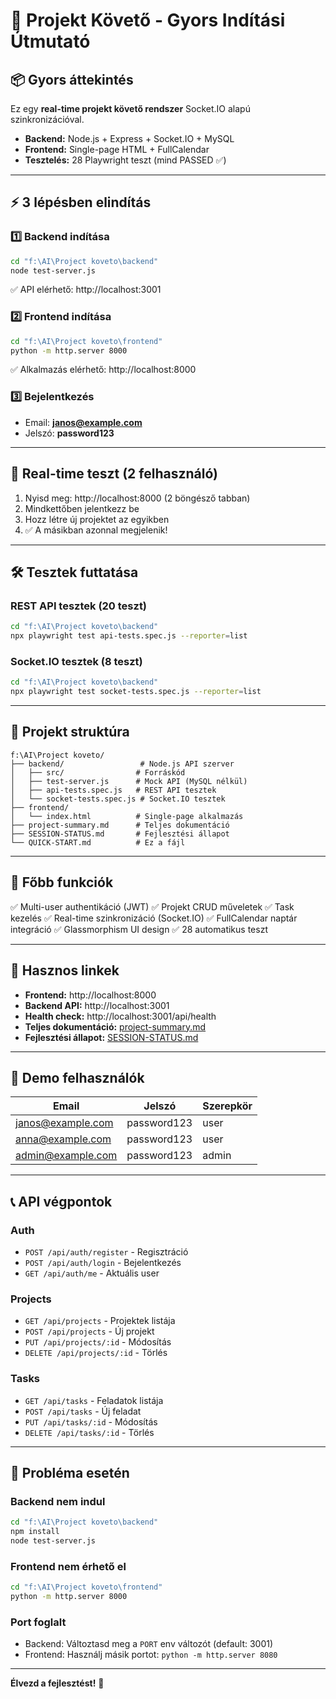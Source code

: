 # 🚀 Projekt Követő - Gyors Indítási Útmutató

## 📦 Gyors áttekintés

Ez egy **real-time projekt követő rendszer** Socket.IO alapú szinkronizációval.

- **Backend:** Node.js + Express + Socket.IO + MySQL
- **Frontend:** Single-page HTML + FullCalendar
- **Tesztelés:** 28 Playwright teszt (mind PASSED ✅)

---

## ⚡ 3 lépésben elindítás

### 1️⃣ Backend indítása
```bash
cd "f:\AI\Project koveto\backend"
node test-server.js
```
✅ API elérhető: http://localhost:3001

### 2️⃣ Frontend indítása
```bash
cd "f:\AI\Project koveto\frontend"
python -m http.server 8000
```
✅ Alkalmazás elérhető: http://localhost:8000

### 3️⃣ Bejelentkezés
- Email: **janos@example.com**
- Jelszó: **password123**

---

## 🧪 Real-time teszt (2 felhasználó)

1. Nyisd meg: http://localhost:8000 (2 böngésző tabban)
2. Mindkettőben jelentkezz be
3. Hozz létre új projektet az egyikben
4. ✅ A másikban azonnal megjelenik!

---

## 🛠️ Tesztek futtatása

### REST API tesztek (20 teszt)
```bash
cd "f:\AI\Project koveto\backend"
npx playwright test api-tests.spec.js --reporter=list
```

### Socket.IO tesztek (8 teszt)
```bash
cd "f:\AI\Project koveto\backend"
npx playwright test socket-tests.spec.js --reporter=list
```

---

## 📁 Projekt struktúra

```
f:\AI\Project koveto/
├── backend/                 # Node.js API szerver
│   ├── src/                # Forráskód
│   ├── test-server.js      # Mock API (MySQL nélkül)
│   ├── api-tests.spec.js   # REST API tesztek
│   └── socket-tests.spec.js # Socket.IO tesztek
├── frontend/
│   └── index.html          # Single-page alkalmazás
├── project-summary.md      # Teljes dokumentáció
├── SESSION-STATUS.md       # Fejlesztési állapot
└── QUICK-START.md          # Ez a fájl
```

---

## 🎯 Főbb funkciók

✅ Multi-user authentikáció (JWT)
✅ Projekt CRUD műveletek
✅ Task kezelés
✅ Real-time szinkronizáció (Socket.IO)
✅ FullCalendar naptár integráció
✅ Glassmorphism UI design
✅ 28 automatikus teszt

---

## 🔗 Hasznos linkek

- **Frontend:** http://localhost:8000
- **Backend API:** http://localhost:3001
- **Health check:** http://localhost:3001/api/health
- **Teljes dokumentáció:** [project-summary.md](./project-summary.md)
- **Fejlesztési állapot:** [SESSION-STATUS.md](./SESSION-STATUS.md)

---

## 👥 Demo felhasználók

| Email | Jelszó | Szerepkör |
|-------|--------|-----------|
| janos@example.com | password123 | user |
| anna@example.com | password123 | user |
| admin@example.com | password123 | admin |

---

## 📞 API végpontok

### Auth
- `POST /api/auth/register` - Regisztráció
- `POST /api/auth/login` - Bejelentkezés
- `GET /api/auth/me` - Aktuális user

### Projects
- `GET /api/projects` - Projektek listája
- `POST /api/projects` - Új projekt
- `PUT /api/projects/:id` - Módosítás
- `DELETE /api/projects/:id` - Törlés

### Tasks
- `GET /api/tasks` - Feladatok listája
- `POST /api/tasks` - Új feladat
- `PUT /api/tasks/:id` - Módosítás
- `DELETE /api/tasks/:id` - Törlés

---

## 🐛 Probléma esetén

### Backend nem indul
```bash
cd "f:\AI\Project koveto\backend"
npm install
node test-server.js
```

### Frontend nem érhető el
```bash
cd "f:\AI\Project koveto\frontend"
python -m http.server 8000
```

### Port foglalt
- Backend: Változtasd meg a `PORT` env változót (default: 3001)
- Frontend: Használj másik portot: `python -m http.server 8080`

---

**Élvezd a fejlesztést!** 🚀
